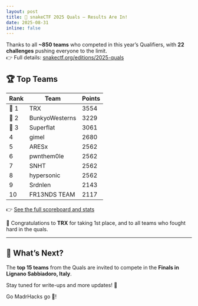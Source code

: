 ```yaml
---
layout: post
title: 🐍 snakeCTF 2025 Quals — Results Are In! 
date: 2025-08-31
inline: false
---
```

Thanks to all **~850 teams** who competed in this year’s Qualifiers, with **22 challenges** pushing everyone to the limit.  
👉 Full details: [snakectf.org/editions/2025-quals](https://snakectf.org/editions/2025-quals)

## 🏆 Top Teams

| Rank | Team           | Points |
|------|----------------|--------|
| 🥇 1 | TRX            | 3554   |
| 🥈 2 | BunkyoWesterns | 3229   |
| 🥉 3 | Superflat      | 3061   |
| 4    | gimel          | 2680   |
| 5    | ARESx          | 2562   |
| 6    | pwnthem0le     | 2562   |
| 7    | SNHT           | 2562   |
| 8    | hypersonic     | 2562   |
| 9    | Srdnlen        | 2143   |
| 10   | FR13NDS TEAM   | 2117   |

👉 [See the full scoreboard and stats](https://snakectf.org/editions/2025-quals)

👏 Congratulations to **TRX** for taking 1st place, and to all teams who fought hard in the quals.  

---

## 🎯 What’s Next?
The **top 15 teams** from the Quals are invited to compete in the **Finals in Lignano Sabbiadoro, Italy**.  

Stay tuned for write-ups and more updates! 🚀

Go MadrHacks go 🐍!